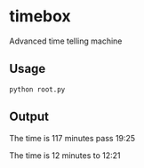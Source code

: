 # timebox
Advanced time telling machine

## Usage
``` python root.py ```

## Output
The time is 117 minutes pass 19:25

The time is 12 minutes to 12:21
